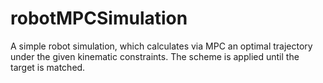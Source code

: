 # robotMPCSimulation
A simple robot simulation, which calculates via MPC an optimal trajectory under the given kinematic constraints. The scheme is applied until the target is matched.
